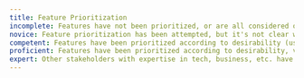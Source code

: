 ```yaml
---
title: Feature Prioritization
incomplete: Features have not been prioritized, or are all considered of equal priority.
novice: Feature prioritization has been attempted, but it's not clear what (besides assumptions) shaped the priorities.
competent: Features have been prioritized according to desirability (user value) and either feasibility (implementation costs) or viability (business value).
proficient: Features have been prioritized according to desirability, viability, and feasibility. Features have also been shaped into a rollout plan, with stages in mind for when to consider/deliver which features.
expert: Other stakeholders with expertise in tech, business, etc. have been meaningfully incorporated in the prioritization process, to improve the quality of priorities across desirability, viability, and feasibility.
---
```

